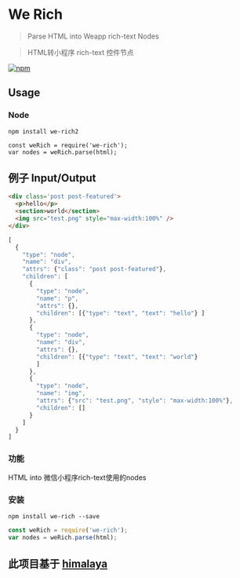 # We Rich

> Parse HTML into Weapp rich-text Nodes

> HTML转小程序 rich-text 控件节点

[![npm](https://img.shields.io/npm/v/himalaya.svg)](https://www.npmjs.com/package/we-rich)

## Usage

### Node
```bash安装依赖
npm install we-rich2

const weRich = require('we-rich');
var nodes = weRich.parse(html);

```
## 例子 Input/Output

```html
<div class='post post-featured'>
  <p>hello</p>
  <section>world</section>
  <img src="test.png" style="max-width:100%" />
</div>
```

```js
[
  {
    "type": "node",
    "name": "div",
    "attrs": {"class": "post post-featured"},
    "children": [
      {
        "type": "node",
        "name": "p",
        "attrs": {},
        "children": [{"type": "text", "text": "hello"} ]
      },
      {
        "type": "node",
        "name": "div",
        "attrs": {},
        "children": [{"type": "text", "text": "world"}
        ]
      },
      {
        "type": "node",
        "name": "img",
        "attrs": {"src": "test.png", "style": "max-width:100%"},
        "children": []
      }
    ]
  }
]
```


### 功能
HTML into 微信小程序rich-text使用的nodes

### 安装
```
npm install we-rich --save
```
```js
const weRich = require('we-rich');
var nodes = weRich.parse(html);
```

## 此项目基于 [himalaya](https://github.com/andrejewski/himalaya)